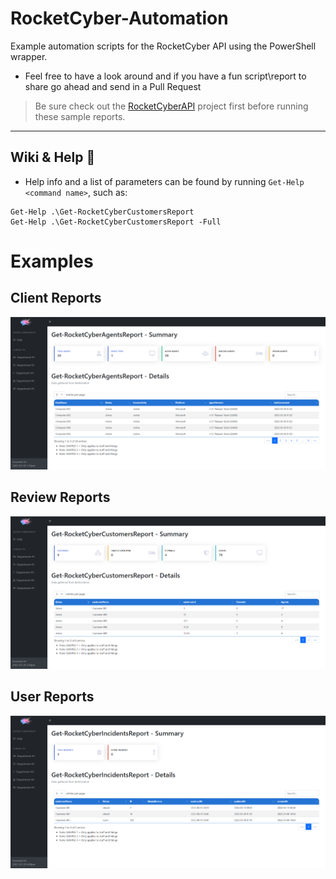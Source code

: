 # RocketCyber-Automation

Example automation scripts for the RocketCyber API using the PowerShell wrapper.

- Feel free to have a look around and if you have a fun script\report to share go ahead and send in a Pull Request

> Be sure check out the [RocketCyberAPI](https://github.com/Celerium/RocketCyber-PowerShellWrapper) project first before running these sample reports.

---

## Wiki & Help :blue_book:

- Help info and a list of parameters can be found by running `Get-Help <command name>`, such as:

```posh
Get-Help .\Get-RocketCyberCustomersReport
Get-Help .\Get-RocketCyberCustomersReport -Full
```

# Examples

## Client Reports

![Client Reports](https://raw.githubusercontent.com/Celerium/RocketCyber-PowerShellWrapper/main/.github/images/Celerium_RocketCyberAgentsReport.png)

## Review Reports

![Review Reports](https://raw.githubusercontent.com/Celerium/RocketCyber-PowerShellWrapper/main/.github/images/Celerium_RocketCyberCustomersReport.png)

## User Reports

![User Reports](https://raw.githubusercontent.com/Celerium/RocketCyber-PowerShellWrapper/main/.github/images/Celerium_RocketCyberIncidentsReport.png)
